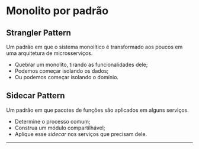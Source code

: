 # Monolito por padrão

## Strangler Pattern

Um padrão em que o sistema monolítico é transformado aos poucos em uma arquitetura de microsserviços.

* Quebrar um monolito, tirando as funcionalidades dele;
* Podemos começar isolando os dados;
* Ou podemos começar isolando o domínio.

## Sidecar Pattern

Um padrão em que pacotes de funções são aplicados em alguns serviços.

* Determine o processo comum;
* Construa um módulo compartilhável;
* Aplique esse *sidecar* nos serviços que precisam dele.

---
